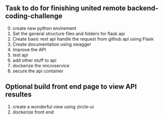 ## Task to do for finishing united remote backend-coding-challenge

0. create new python envirement
1. Set the general structure files and folders for flask api
2. Create basic rest api handle the request from github api using Flask
3. Create documentation using swagger
4. Improve the API
5. test api
6. add other stuff to api
6. dockerize the microservice
7. secure the api container

## Optional build front end page to view API resultes
1. create a wonderful view using zircle-ui
2. dockerize front end 